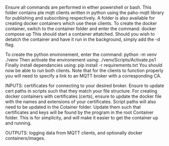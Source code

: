 Ensure all commands are performed in either powershell or bash. 
This folder contains ple mqtt clients written in python using the paho-mqtt library for publishing and subscribing respectively. 
A folder is also available for creating docker containers which use these clients. 
To create the docker container, switch to the container folder and enter the command: docker compose up This should start a container attatched. 
Should you wish to detatch the container and have it run in the background, simply add the -d flag.
 
To create the python environement, enter the command: python -m venv ./venv 
Then activate the environement using: ./venv/Scripts/Activate.ps1 
Finally install dependancies using: pip install -r requirements.txt You should now be able to run both clients. 
Note that for the clients to function properly you will need to specify a link to an MQTT broker with a corresponding CA.

INPUTS: certificates for connecting to your desired broker. 
Ensure to update cert paths in scripts such that they match your file structure. 
For creating docker containers with certificates (certs), ensure to update the docker file with the names and extensions of your certificates. 
Script paths will also need to be updated in the Cotainer folder. 
Update them such that certificates and keys will be found by the program in the root Container folder. 
This is for simplicity, and will make it easier to get the container up and running.

OUTPUTS: logging data from MQTT clients, and optionally docker containers/images.
